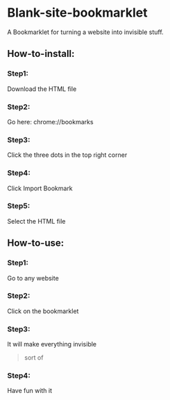# Blank-site-bookmarklet
A Bookmarklet for turning a website into invisible stuff.
## How-to-install:
### Step1: 
Download the HTML file
### Step2: 
Go here: chrome://bookmarks
### Step3: 
Click the three dots in the top right corner
### Step4: 
Click Import Bookmark
### Step5: 
Select the HTML file
## How-to-use:
### Step1: 
Go to any website
### Step2: 
Click on the bookmarklet
### Step3: 
It will make everything invisible
> sort of
### Step4: 
Have fun with it

